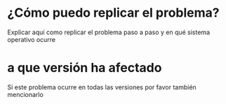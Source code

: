 # ¿Cómo puedo replicar el problema?
Explicar aquí como replicar el problema paso a paso y en qué sistema operativo ocurre
# a que versión ha afectado
Si este problema ocurre en todas las versiones por favor también mencionarlo
